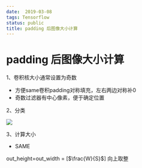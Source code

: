 ```yaml
---
date:  2019-03-08
tags: Tensorflow
status: public
title: padding 后图像大小计算
---
```

# padding 后图像大小计算

1、卷积核大小通常设置为奇数
+ 方便same卷积padding对称填充，左右两边对称补0
+ 奇数过滤器有中心像素，便于确定位置

2、分类

![](./_image/2019-03-08-10-19-37.jpg)

3、计算大小
+ SAME

out_height=out_width = [$\frac{W}{S}$]
向上取整


